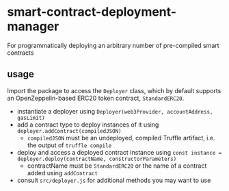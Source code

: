 # smart-contract-deployment-manager
For programmatically deploying an arbitrary number of pre-compiled smart contracts

## usage

Import the package to access the `Deployer` class, which by default supports an OpenZeppelin-based ERC20 token contract, `StandardERC20`.
- instantiate a deployer using `Deployer(web3Provider, accountAddress, gasLimit)`
- add a contract type to deploy instances of it using `deployer.addContract(compiledJSON)`
    - `compiledJSON` must be an undeployed, compiled Truffle artifact, i.e. the output of `truffle compile`
- deploy and access a deployed contract instance using `const instance = deployer.deploy(contractName, constructorParameters)`
    - contractName must be `StandardERC20` or the name of a contract added using `addContract`
- consult `src/deployer.js` for additional methods you may want to use
